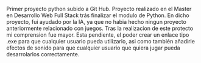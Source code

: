 Primer proyecto python subido a Git Hub. Proyecto realizado en el Master en Desarrollo Web Full Stack trás finalizar el modulo de Python. En dicho proyecto, fui ayudado por la IA, ya que no habia hecho ningun proyecto anteriormente relacionado con juegos. Tras la realizacion de este protecto mi comprension fue mayor. Esta pendiente, el poder crear un enlace tipo .exe para que cualquier usuario pueda utilizarlo, asi como también añadirle efectos de sonido para que cualquier usuario que quiera jugar pueda desarrolarlos correctamente.
